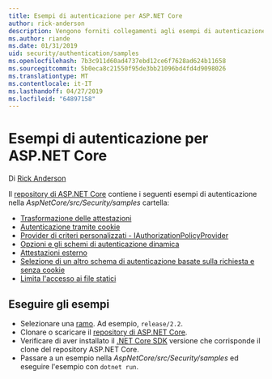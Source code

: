 ```yaml
---
title: Esempi di autenticazione per ASP.NET Core
author: rick-anderson
description: Vengono forniti collegamenti agli esempi di autenticazione nel repository di ASP.NET Core.
ms.author: riande
ms.date: 01/31/2019
uid: security/authentication/samples
ms.openlocfilehash: 7b3c911d60ad4737ebd12ce6f7628ad624b11658
ms.sourcegitcommit: 5b0eca8c21550f95de3bb21096bd4fd4d9098026
ms.translationtype: MT
ms.contentlocale: it-IT
ms.lasthandoff: 04/27/2019
ms.locfileid: "64897158"
---
```

# <a name="authentication-samples-for-aspnet-core"></a>Esempi di autenticazione per ASP.NET Core

Di [Rick Anderson](https://twitter.com/RickAndMSFT)

Il [repository di ASP.NET Core](https://github.com/aspnet/AspNetCore) contiene i seguenti esempi di autenticazione nella *AspNetCore/src/Security/samples* cartella:

* [Trasformazione delle attestazioni](https://github.com/aspnet/AspNetCore/tree/release/2.2/src/Security/samples/ClaimsTransformation)
* [Autenticazione tramite cookie](https://github.com/aspnet/AspNetCore/tree/release/2.2/src/Security/samples/Cookies)
* [Provider di criteri personalizzati - IAuthorizationPolicyProvider](https://github.com/aspnet/AspNetCore/tree/release/2.2/src/Security/samples/CustomPolicyProvider)
* [Opzioni e gli schemi di autenticazione dinamica](https://github.com/aspnet/AspNetCore/tree/release/2.2/src/Security/samples/DynamicSchemes)
* [Attestazioni esterno](https://github.com/aspnet/AspNetCore/tree/release/2.2/src/Security/samples/Identity.ExternalClaims)
* [Selezione di un altro schema di autenticazione basate sulla richiesta e senza cookie](https://github.com/aspnet/AspNetCore/tree/release/2.2/src/Security/samples/PathSchemeSelection)
* [Limita l'accesso ai file statici](https://github.com/aspnet/AspNetCore/tree/release/2.2/src/Security/samples/StaticFilesAuth)

## <a name="run-the-samples"></a>Eseguire gli esempi

* Selezionare una [ramo](https://github.com/aspnet/AspNetCore). Ad esempio, `release/2.2`.
* Clonare o scaricare il [repository di ASP.NET Core](https://github.com/aspnet/AspNetCore).
* Verificare di aver installato il [.NET Core SDK](https://www.microsoft.com/net/download/all) versione che corrisponde il clone del repository ASP.NET Core.
* Passare a un esempio nella *AspNetCore/src/Security/samples* ed eseguire l'esempio con `dotnet run`.
